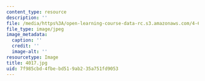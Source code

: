 ```yaml
---
content_type: resource
description: ''
file: /media/https%3A/open-learning-course-data-rc.s3.amazonaws.com/4-614-religious-architecture-and-islamic-cultures-fall-2002/7f985cbd4fbebd519ab235a751fd9053_4017.jpg
file_type: image/jpeg
image_metadata:
  caption: ''
  credit: ''
  image-alt: ''
resourcetype: Image
title: 4017.jpg
uid: 7f985cbd-4fbe-bd51-9ab2-35a751fd9053
---
```


